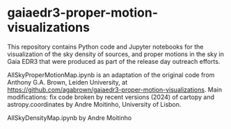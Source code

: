# gaiaedr3-proper-motion-visualizations

This repository contains Python code and Jupyter notebooks for the visualization of the sky density of sources, and proper motions in the sky in Gaia EDR3 that were produced as part of the release day outreach efforts. 

AllSkyProperMotionMap.ipynb is an adaptation of the original code from Anthony G.A. Brown, Leiden University, at https://github.com/agabrown/gaiaedr3-proper-motion-visualizations.
Main modifications: fix code broken by recent versions (2024) of cartopy and astropy.coordinates
by Andre Moitinho, University of Lisbon.

AllSkyDensityMap.ipynb by Andre Moitinho

